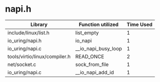 # napi.h

| Library | Function utilized | Time Used |
| - | - | - |
| include/linux/list.h | list_empty | 1 |
| io_uring/napi.h | io_napi | 1 |
| io_uring/napi.c | __io_napi_busy_loop | 1 |
| tools/virtio/linux/compiler.h | READ_ONCE | 2 |
| net/socket.c | sock_from_file | 1 |
| io_uring/napi.c | __io_napi_add_id | 1 |
